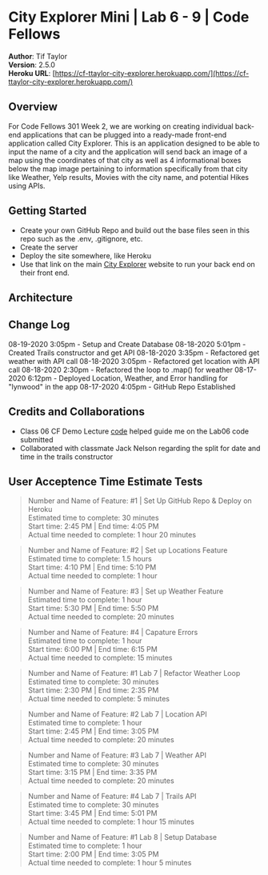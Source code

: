 # City Explorer Mini | Lab 6 - 9 | Code Fellows

**Author**: Tif Taylor  
**Version**: 2.5.0  
**Heroku URL**: [https://cf-ttaylor-city-explorer.herokuapp.com/](https://cf-ttaylor-city-explorer.herokuapp.com/)


## Overview
For Code Fellows 301 Week 2, we are working on creating individual back-end applications that can be plugged into a ready-made front-end application called City Explorer. This is an application designed to be able to input the name of a city and the application will send back an image of a map using the coordinates of that city as well as 4 informational boxes below the map image pertaining to information specifically from that city like Weather, Yelp results, Movies with the city name, and potential Hikes using APIs. 

## Getting Started
- Create your own GitHub Repo and build out the base files seen in this repo such as the .env, .gitignore, etc.
- Create the server
- Deploy the site somewhere, like Heroku
- Use that link on the main [City Explorer](https://codefellows.github.io/code-301-guide/curriculum/city-explorer-app/front-end/) website to run your back end on their front end.

## Architecture
<!-- Provide a detailed description of the application design. What technologies (languages, libraries, etc) you're using, and any other relevant design information. -->


## Change Log
08-19-2020 3:05pm - Setup and Create Database
08-18-2020 5:01pm - Created Trails constructor and get API
08-18-2020 3:35pm - Refactored get weather with API call
08-18-2020 3:05pm - Refactored get location with API call
08-18-2020 2:30pm - Refactored the loop to .map() for weather
08-17-2020 6:12pm - Deployed Location, Weather, and Error handling for "lynwood" in the app
08-17-2020 4:05pm - GitHub Repo Established 

## Credits and Collaborations
<!-- Give credit (and a link) to other people or resources that helped you build this application. -->
- Class 06 CF Demo Lecture [code](https://github.com/codefellows/seattle-301d65/blob/master/class-06/demos/server/server.js) helped guide me on the Lab06 code submitted
- Collaborated with classmate Jack Nelson regarding the split for date and time in the trails constructor

## User Acceptence Time Estimate Tests

>Number and Name of Feature: #1 | Set Up GitHub Repo & Deploy on Heroku  
>Estimated time to complete: 30 minutes    
>Start time: 2:45 PM | End time: 4:05 PM    
>Actual time needed to complete: 1 hour 20 minutes  

>Number and Name of Feature: #2 | Set up Locations Feature   
>Estimated time to complete: 1.5 hours    
>Start time: 4:10 PM | End time: 5:10 PM    
>Actual time needed to complete: 1 hour  

>Number and Name of Feature: #3 | Set up Weather Feature     
>Estimated time to complete: 1 hour      
>Start time: 5:30 PM | End time: 5:50 PM      
>Actual time needed to complete: 20 minutes  

>Number and Name of Feature: #4 | Capature Errors  
>Estimated time to complete: 1 hour    
>Start time: 6:00 PM | End time: 6:15 PM    
>Actual time needed to complete: 15 minutes

>Number and Name of Feature: #1 Lab 7 | Refactor Weather Loop   
>Estimated time to complete: 30 minutes      
>Start time: 2:30 PM | End time: 2:35 PM      
>Actual time needed to complete: 5 minutes 

>Number and Name of Feature: #2 Lab 7 | Location API   
>Estimated time to complete: 1 hour       
>Start time: 2:45 PM | End time: 3:05 PM        
>Actual time needed to complete: 20 minutes   

>Number and Name of Feature: #3 Lab 7 | Weather API     
>Estimated time to complete: 30 minutes         
>Start time: 3:15 PM | End time: 3:35 PM          
>Actual time needed to complete: 20 minutes  

>Number and Name of Feature: #4 Lab 7 | Trails API     
>Estimated time to complete: 30 minutes         
>Start time: 3:45 PM | End time: 5:01 PM          
>Actual time needed to complete: 1 hour 15 minutes

>Number and Name of Feature: #1 Lab 8 | Setup Database      
>Estimated time to complete: 1 hour           
>Start time: 2:00 PM | End time: 3:05 PM            
>Actual time needed to complete: 1 hour 5 minutes  